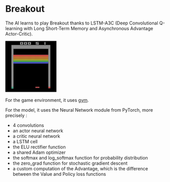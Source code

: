 # Breakout

The AI learns to play Breakout thanks to LSTM-A3C (Deep Convolutional Q-learning with Long Short-Term Memory and Asynchronous Advantage Actor-Critic).

![demo](demo.gif)

For the game environment, it uses [gym](https://github.com/openai/gym).

For the model, it uses the Neural Network module from PyTorch, more precisely :
- 4 convolutions
- an actor neural network
- a critic neural network
- a LSTM cell
- the ELU rectifier function
- a shared Adam optimizer
- the softmax and log_softmax function for probability distribution
- the zero_grad function for stochastic gradient descent
- a custom computation of the Advantage, which is the difference between the Value and Policy loss functions